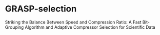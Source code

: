 # GRASP-selection
Striking the Balance Between Speed and Compression Ratio: A Fast Bit-Grouping Algorithm and Adaptive Compressor Selection for Scientific Data

